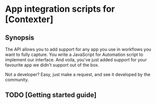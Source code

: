 # App integration scripts for [Contexter]

## Synopsis

The API allows you to add support for any app you use in workflows you want to fully capture. You write a JavaScript for Automation script to implement our interface. And voila, you've just added support for your favourite app we didn't support out of the box.

Not a developer? Easy, just make a request, and see it developed by the community.


## TODO [Getting started guide]
